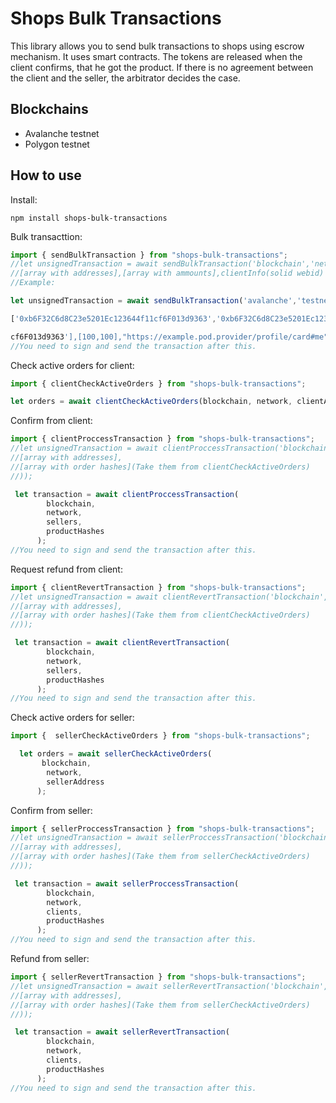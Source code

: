 # Shops Bulk Transactions

This library allows you to send bulk transactions to shops using escrow mechanism. It uses smart contracts. The tokens are released when the client confirms, that he got the product. If there is no agreement between the client and the seller, the arbitrator decides the case.

## Blockchains
-  Avalanche testnet
-  Polygon testnet

## How to use

Install:

```shell
npm install shops-bulk-transactions

```


Bulk transacttion:

```js
import { sendBulkTransaction } from "shops-bulk-transactions";
//let unsignedTransaction = await sendBulkTransaction('blockchain','network(mainnet,testnet ..)',
//[array with addresses],[array with ammounts],clientInfo(solid webid) ));
//Example:

let unsignedTransaction = await sendBulkTransaction('avalanche','testnet',

['0xb6F32C6d8C23e5201Ec123644f11cf6F013d9363','0xb6F32C6d8C23e5201Ec123644f11

cf6F013d9363'],[100,100],"https://example.pod.provider/profile/card#me"));
//You need to sign and send the transaction after this.
```


Check active orders for client: 
```js
import { clientCheckActiveOrders } from "shops-bulk-transactions";

let orders = await clientCheckActiveOrders(blockchain, network, clientAddress);
```

Confirm from client:
```js
import { clientProccessTransaction } from "shops-bulk-transactions";
//let unsignedTransaction = await clientProccessTransaction('blockchain','network(mainnet,testnet ..)',
//[array with addresses],
//[array with order hashes](Take them from clientCheckActiveOrders) 
//));

 let transaction = await clientProccessTransaction(
        blockchain,
        network,
        sellers,
        productHashes
      );
//You need to sign and send the transaction after this.
```

Request refund from client:
```js
import { clientRevertTransaction } from "shops-bulk-transactions";
//let unsignedTransaction = await clientRevertTransaction('blockchain','network(mainnet,testnet ..)',
//[array with addresses],
//[array with order hashes](Take them from clientCheckActiveOrders) 
//));

 let transaction = await clientRevertTransaction(
        blockchain,
        network,
        sellers,
        productHashes
      );
//You need to sign and send the transaction after this.
```

Check active orders for seller:
```js
import {  sellerCheckActiveOrders } from "shops-bulk-transactions";

  let orders = await sellerCheckActiveOrders(
       blockchain,
        network,
        sellerAddress
      );

```

Confirm from seller:
```js
import { sellerProccessTransaction } from "shops-bulk-transactions";
//let unsignedTransaction = await sellerProccessTransaction('blockchain','network(mainnet,testnet ..)',
//[array with addresses],
//[array with order hashes](Take them from sellerCheckActiveOrders) 
//));

 let transaction = await sellerProccessTransaction(
        blockchain,
        network,
        clients,
        productHashes
      );
//You need to sign and send the transaction after this.
```

Refund from seller:
```js
import { sellerRevertTransaction } from "shops-bulk-transactions";
//let unsignedTransaction = await sellerRevertTransaction('blockchain','network(mainnet,testnet ..)',
//[array with addresses],
//[array with order hashes](Take them from sellerCheckActiveOrders) 
//));

 let transaction = await sellerRevertTransaction(
        blockchain,
        network,
        clients,
        productHashes
      );
//You need to sign and send the transaction after this.
```
